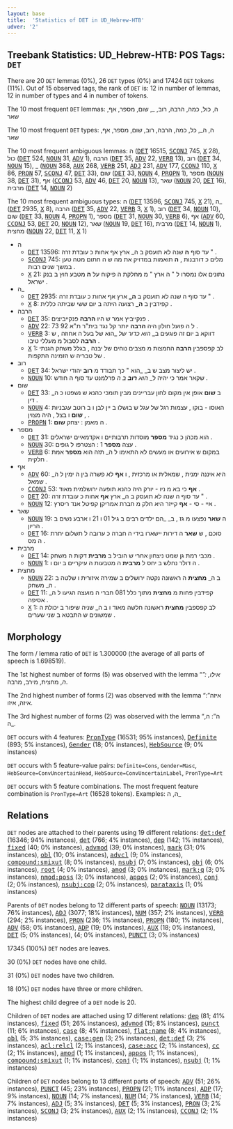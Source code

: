 ```yaml
---
layout: base
title:  'Statistics of DET in UD_Hebrew-HTB'
udver: '2'
---
```


## Treebank Statistics: UD_Hebrew-HTB: POS Tags: `DET`

There are 20 `DET` lemmas (0%), 26 `DET` types (0%) and 17424 `DET` tokens (11%).
Out of 15 observed tags, the rank of `DET` is: 12 in number of lemmas, 12 in number of types and 4 in number of tokens.

The 10 most frequent `DET` lemmas: ה, כול, כמה, הרבה, רוב, _, שום, מספר, אף, שאר

The 10 most frequent `DET` types:  ה, ה_, כל, כמה, הרבה, רוב, שום, מספר, אף, שאר

The 10 most frequent ambiguous lemmas: ה (<tt><a href="he_htb-pos-DET.html">DET</a></tt> 16515, <tt><a href="he_htb-pos-SCONJ.html">SCONJ</a></tt> 745, <tt><a href="he_htb-pos-X.html">X</a></tt> 28), כול (<tt><a href="he_htb-pos-DET.html">DET</a></tt> 524, <tt><a href="he_htb-pos-NOUN.html">NOUN</a></tt> 31, <tt><a href="he_htb-pos-ADV.html">ADV</a></tt> 1), הרבה (<tt><a href="he_htb-pos-DET.html">DET</a></tt> 35, <tt><a href="he_htb-pos-ADV.html">ADV</a></tt> 22, <tt><a href="he_htb-pos-VERB.html">VERB</a></tt> 13), רוב (<tt><a href="he_htb-pos-DET.html">DET</a></tt> 34, <tt><a href="he_htb-pos-NOUN.html">NOUN</a></tt> 15), _ (<tt><a href="he_htb-pos-NOUN.html">NOUN</a></tt> 368, <tt><a href="he_htb-pos-AUX.html">AUX</a></tt> 268, <tt><a href="he_htb-pos-VERB.html">VERB</a></tt> 251, <tt><a href="he_htb-pos-ADJ.html">ADJ</a></tt> 231, <tt><a href="he_htb-pos-ADV.html">ADV</a></tt> 177, <tt><a href="he_htb-pos-CCONJ.html">CCONJ</a></tt> 110, <tt><a href="he_htb-pos-X.html">X</a></tt> 86, <tt><a href="he_htb-pos-PRON.html">PRON</a></tt> 57, <tt><a href="he_htb-pos-SCONJ.html">SCONJ</a></tt> 47, <tt><a href="he_htb-pos-DET.html">DET</a></tt> 33), שום (<tt><a href="he_htb-pos-DET.html">DET</a></tt> 33, <tt><a href="he_htb-pos-NOUN.html">NOUN</a></tt> 4, <tt><a href="he_htb-pos-PROPN.html">PROPN</a></tt> 1), מספר (<tt><a href="he_htb-pos-NOUN.html">NOUN</a></tt> 38, <tt><a href="he_htb-pos-DET.html">DET</a></tt> 31), אף (<tt><a href="he_htb-pos-CCONJ.html">CCONJ</a></tt> 53, <tt><a href="he_htb-pos-ADV.html">ADV</a></tt> 46, <tt><a href="he_htb-pos-DET.html">DET</a></tt> 20, <tt><a href="he_htb-pos-NOUN.html">NOUN</a></tt> 13), שאר (<tt><a href="he_htb-pos-NOUN.html">NOUN</a></tt> 20, <tt><a href="he_htb-pos-DET.html">DET</a></tt> 16), מרבית (<tt><a href="he_htb-pos-DET.html">DET</a></tt> 14, <tt><a href="he_htb-pos-NOUN.html">NOUN</a></tt> 2)

The 10 most frequent ambiguous types:  ה (<tt><a href="he_htb-pos-DET.html">DET</a></tt> 13596, <tt><a href="he_htb-pos-SCONJ.html">SCONJ</a></tt> 745, <tt><a href="he_htb-pos-X.html">X</a></tt> 21), ה_ (<tt><a href="he_htb-pos-DET.html">DET</a></tt> 2935, <tt><a href="he_htb-pos-X.html">X</a></tt> 8), הרבה (<tt><a href="he_htb-pos-DET.html">DET</a></tt> 35, <tt><a href="he_htb-pos-ADV.html">ADV</a></tt> 22, <tt><a href="he_htb-pos-VERB.html">VERB</a></tt> 3, <tt><a href="he_htb-pos-X.html">X</a></tt> 1), רוב (<tt><a href="he_htb-pos-DET.html">DET</a></tt> 34, <tt><a href="he_htb-pos-NOUN.html">NOUN</a></tt> 10), שום (<tt><a href="he_htb-pos-DET.html">DET</a></tt> 33, <tt><a href="he_htb-pos-NOUN.html">NOUN</a></tt> 4, <tt><a href="he_htb-pos-PROPN.html">PROPN</a></tt> 1), מספר (<tt><a href="he_htb-pos-DET.html">DET</a></tt> 31, <tt><a href="he_htb-pos-NOUN.html">NOUN</a></tt> 30, <tt><a href="he_htb-pos-VERB.html">VERB</a></tt> 6), אף (<tt><a href="he_htb-pos-ADV.html">ADV</a></tt> 60, <tt><a href="he_htb-pos-CCONJ.html">CCONJ</a></tt> 53, <tt><a href="he_htb-pos-DET.html">DET</a></tt> 20, <tt><a href="he_htb-pos-NOUN.html">NOUN</a></tt> 12), שאר (<tt><a href="he_htb-pos-NOUN.html">NOUN</a></tt> 19, <tt><a href="he_htb-pos-DET.html">DET</a></tt> 16), מרבית (<tt><a href="he_htb-pos-DET.html">DET</a></tt> 14, <tt><a href="he_htb-pos-NOUN.html">NOUN</a></tt> 1), מחצית (<tt><a href="he_htb-pos-NOUN.html">NOUN</a></tt> 22, <tt><a href="he_htb-pos-DET.html">DET</a></tt> 11, <tt><a href="he_htb-pos-X.html">X</a></tt> 1)


* ה
  * <tt><a href="he_htb-pos-DET.html">DET</a></tt> 13596: עד סוף <b>ה</b> שנה לא תועסק ב ה_ ארץ אף אחות כ עובדת זרה " .
  * <tt><a href="he_htb-pos-SCONJ.html">SCONJ</a></tt> 745: מלים כ דורבנות , <b>ה</b> תואמות במדויק את מה ש ה חתום מטה טען במשך שנים רבות .
  * <tt><a href="he_htb-pos-X.html">X</a></tt> 21: נתונים אלו נמסרו ל " ה ארץ " מ מחלקת ה פיקוח על <b>ה</b> מטבע חוץ ב בנק ישראל .
* ה_
  * <tt><a href="he_htb-pos-DET.html">DET</a></tt> 2935: עד סוף ה שנה לא תועסק ב <b>ה_</b> ארץ אף אחות כ עובדת זרה " .
  * <tt><a href="he_htb-pos-X.html">X</a></tt> 8: קפידבין ב <b>ה_</b> רצועה היתה ב יום ששי שביתה כללית .
* הרבה
  * <tt><a href="he_htb-pos-DET.html">DET</a></tt> 35: פנקייביץ אמר ש היו <b>הרבה</b> פנקייביצים .
  * <tt><a href="he_htb-pos-ADV.html">ADV</a></tt> 22: ל ה פועל חולון היה <b>הרבה</b> יותר קל נגד בית"ר ת"א 92 73 .
  * <tt><a href="he_htb-pos-VERB.html">VERB</a></tt> 3: דווקא ב יום זה פוגעים ב_ _הוא כדור_ _של_ _הוא של בעל ה אחוזה , ש <b>הרבה</b> לסבול מ מעללי טיבו .
  * <tt><a href="he_htb-pos-X.html">X</a></tt> 1: לב קפספבין <b>הרבה</b> החמצות מ מצבים נוחים של יבנה , בגלל משחק הגנתי של טבריה ש הזמינה התקפות .
* רוב
  * <tt><a href="he_htb-pos-DET.html">DET</a></tt> 34: יש ליצור מצב ש ב_ _הוא " כך תבודד מ <b>רוב</b> יהודי ישראל .
  * <tt><a href="he_htb-pos-NOUN.html">NOUN</a></tt> 10: שקאר אמר כי יהיה ל_ _הוא <b>רוב</b> ב ה_ פרלמנט עד סוף ה חודש .
* שום
  * <tt><a href="he_htb-pos-DET.html">DET</a></tt> 33: ב <b>שום</b> אופן אין מקום לחון עבריינים מבין תומכי כהנא ש נשפטו כ ה_ דין .
  * <tt><a href="he_htb-pos-NOUN.html">NOUN</a></tt> 4: האוסו - בוקו , עצמות רגל של עגל ש בושלו ב יין לבן ו ב רוטב עגבניות , <b>שום</b> ו בצל , היה מצוין .
  * <tt><a href="he_htb-pos-PROPN.html">PROPN</a></tt> 1: ה מאמן : יצחק <b>שום</b> .
* מספר
  * <tt><a href="he_htb-pos-DET.html">DET</a></tt> 31: הוא מכהן כ נגיד <b>מספר</b> מוסדות תרבותיים ו אקדמאיים ישראלים .
  * <tt><a href="he_htb-pos-NOUN.html">NOUN</a></tt> 30: עצה <b>מספר</b> 1 : הצטרפו ל גופים .
  * <tt><a href="he_htb-pos-VERB.html">VERB</a></tt> 6: במקום ש אירועים או מעשים לא התאימו ל ה_ תזה הוא <b>מספר</b> אמת חלקית .
* אף
  * <tt><a href="he_htb-pos-ADV.html">ADV</a></tt> 60: היא איננה ימנית , שמאלית או מרכזית , ו <b>אף</b> לא פשרה בין ה ימין ל ה_ שמאל .
  * <tt><a href="he_htb-pos-CCONJ.html">CCONJ</a></tt> 53: <b>אף</b> כי בא מ ניו - יורק היה כהנא תופעה ירושלמית מאוד .
  * <tt><a href="he_htb-pos-DET.html">DET</a></tt> 20: עד סוף ה שנה לא תועסק ב ה_ ארץ <b>אף</b> אחות כ עובדת זרה " .
  * <tt><a href="he_htb-pos-NOUN.html">NOUN</a></tt> 12: איי - סי - <b>אף</b> קייזר היא חלק מ חברת אמריקן קפיטל אנד ריסרץ .
* שאר
  * <tt><a href="he_htb-pos-NOUN.html">NOUN</a></tt> 19: ה <b>שאר</b> נפצעו מ גז , ב_ _הם ילדים רבים ב גיל 01 ו 21 ו ארבע נשים ב הריון .
  * <tt><a href="he_htb-pos-DET.html">DET</a></tt> 16: סוכם , ש <b>שאר</b> ה דירות יישארו בידי ה חברה כ ערובה ל תשלום יתרת ה מס .
* מרבית
  * <tt><a href="he_htb-pos-DET.html">DET</a></tt> 14: מכבי רמת גן שמט ניצחון אחרי ש הוביל ב <b>מרבית</b> דקות ה משחק .
  * <tt><a href="he_htb-pos-NOUN.html">NOUN</a></tt> 1: ה דולר נחלש ב יחס ל <b>מרבית</b> ה מטבעות ה עיקריים ב יום ו .
* מחצית
  * <tt><a href="he_htb-pos-NOUN.html">NOUN</a></tt> 22: ב ה_ <b>מחצית</b> ה ראשונה נקטה ירושלים ב שמירה איזורית ו שלטה ב ה_ משחק .
  * <tt><a href="he_htb-pos-DET.html">DET</a></tt> 11: קפידבין פחות מ <b>מחצית</b> מתוך כלל 081 חברי ה מועצה הגיעו ל ה_ אסיפה .
  * <tt><a href="he_htb-pos-X.html">X</a></tt> 1: לב קפספבין <b>מחצית</b> ראשונה חלשה מאוד ו ב ה_ שניה שיפור ב יכולת ה שמשונים ש התבטא ב שני שערים .

## Morphology

The form / lemma ratio of `DET` is 1.300000 (the average of all parts of speech is 1.698519).

The 1st highest number of forms (5) was observed with the lemma “_”: אילו, ה_, מחצית, מירב, מרבה.

The 2nd highest number of forms (2) was observed with the lemma “איזה”: איזה, איזו.

The 3rd highest number of forms (2) was observed with the lemma “ה”: ה, ה_.

`DET` occurs with 4 features: <tt><a href="he_htb-feat-PronType.html">PronType</a></tt> (16531; 95% instances), <tt><a href="he_htb-feat-Definite.html">Definite</a></tt> (893; 5% instances), <tt><a href="he_htb-feat-Gender.html">Gender</a></tt> (18; 0% instances), <tt><a href="he_htb-feat-HebSource.html">HebSource</a></tt> (9; 0% instances)

`DET` occurs with 5 feature-value pairs: `Definite=Cons`, `Gender=Masc`, `HebSource=ConvUncertainHead`, `HebSource=ConvUncertainLabel`, `PronType=Art`

`DET` occurs with 5 feature combinations.
The most frequent feature combination is `PronType=Art` (16528 tokens).
Examples: ה, ה_


## Relations

`DET` nodes are attached to their parents using 19 different relations: <tt><a href="he_htb-dep-det-def.html">det:def</a></tt> (16346; 94% instances), <tt><a href="he_htb-dep-det.html">det</a></tt> (766; 4% instances), <tt><a href="he_htb-dep-dep.html">dep</a></tt> (142; 1% instances), <tt><a href="he_htb-dep-fixed.html">fixed</a></tt> (40; 0% instances), <tt><a href="he_htb-dep-advmod.html">advmod</a></tt> (39; 0% instances), <tt><a href="he_htb-dep-mark.html">mark</a></tt> (31; 0% instances), <tt><a href="he_htb-dep-obl.html">obl</a></tt> (10; 0% instances), <tt><a href="he_htb-dep-advcl.html">advcl</a></tt> (9; 0% instances), <tt><a href="he_htb-dep-compound-smixut.html">compound:smixut</a></tt> (8; 0% instances), <tt><a href="he_htb-dep-nsubj.html">nsubj</a></tt> (7; 0% instances), <tt><a href="he_htb-dep-obj.html">obj</a></tt> (6; 0% instances), <tt><a href="he_htb-dep-root.html">root</a></tt> (4; 0% instances), <tt><a href="he_htb-dep-amod.html">amod</a></tt> (3; 0% instances), <tt><a href="he_htb-dep-mark-q.html">mark:q</a></tt> (3; 0% instances), <tt><a href="he_htb-dep-nmod-poss.html">nmod:poss</a></tt> (3; 0% instances), <tt><a href="he_htb-dep-appos.html">appos</a></tt> (2; 0% instances), <tt><a href="he_htb-dep-conj.html">conj</a></tt> (2; 0% instances), <tt><a href="he_htb-dep-nsubj-cop.html">nsubj:cop</a></tt> (2; 0% instances), <tt><a href="he_htb-dep-parataxis.html">parataxis</a></tt> (1; 0% instances)

Parents of `DET` nodes belong to 12 different parts of speech: <tt><a href="he_htb-pos-NOUN.html">NOUN</a></tt> (13173; 76% instances), <tt><a href="he_htb-pos-ADJ.html">ADJ</a></tt> (3077; 18% instances), <tt><a href="he_htb-pos-NUM.html">NUM</a></tt> (357; 2% instances), <tt><a href="he_htb-pos-VERB.html">VERB</a></tt> (294; 2% instances), <tt><a href="he_htb-pos-PRON.html">PRON</a></tt> (236; 1% instances), <tt><a href="he_htb-pos-PROPN.html">PROPN</a></tt> (180; 1% instances), <tt><a href="he_htb-pos-ADV.html">ADV</a></tt> (58; 0% instances), <tt><a href="he_htb-pos-ADP.html">ADP</a></tt> (19; 0% instances), <tt><a href="he_htb-pos-AUX.html">AUX</a></tt> (18; 0% instances), <tt><a href="he_htb-pos-DET.html">DET</a></tt> (5; 0% instances),  (4; 0% instances), <tt><a href="he_htb-pos-PUNCT.html">PUNCT</a></tt> (3; 0% instances)

17345 (100%) `DET` nodes are leaves.

30 (0%) `DET` nodes have one child.

31 (0%) `DET` nodes have two children.

18 (0%) `DET` nodes have three or more children.

The highest child degree of a `DET` node is 20.

Children of `DET` nodes are attached using 17 different relations: <tt><a href="he_htb-dep-dep.html">dep</a></tt> (81; 41% instances), <tt><a href="he_htb-dep-fixed.html">fixed</a></tt> (51; 26% instances), <tt><a href="he_htb-dep-advmod.html">advmod</a></tt> (15; 8% instances), <tt><a href="he_htb-dep-punct.html">punct</a></tt> (11; 6% instances), <tt><a href="he_htb-dep-case.html">case</a></tt> (8; 4% instances), <tt><a href="he_htb-dep-flat-name.html">flat:name</a></tt> (8; 4% instances), <tt><a href="he_htb-dep-obl.html">obl</a></tt> (5; 3% instances), <tt><a href="he_htb-dep-case-gen.html">case:gen</a></tt> (3; 2% instances), <tt><a href="he_htb-dep-det-def.html">det:def</a></tt> (3; 2% instances), <tt><a href="he_htb-dep-acl-relcl.html">acl:relcl</a></tt> (2; 1% instances), <tt><a href="he_htb-dep-case-acc.html">case:acc</a></tt> (2; 1% instances), <tt><a href="he_htb-dep-cc.html">cc</a></tt> (2; 1% instances), <tt><a href="he_htb-dep-amod.html">amod</a></tt> (1; 1% instances), <tt><a href="he_htb-dep-appos.html">appos</a></tt> (1; 1% instances), <tt><a href="he_htb-dep-compound-smixut.html">compound:smixut</a></tt> (1; 1% instances), <tt><a href="he_htb-dep-conj.html">conj</a></tt> (1; 1% instances), <tt><a href="he_htb-dep-nsubj.html">nsubj</a></tt> (1; 1% instances)

Children of `DET` nodes belong to 13 different parts of speech: <tt><a href="he_htb-pos-ADV.html">ADV</a></tt> (51; 26% instances), <tt><a href="he_htb-pos-PUNCT.html">PUNCT</a></tt> (45; 23% instances), <tt><a href="he_htb-pos-PROPN.html">PROPN</a></tt> (21; 11% instances), <tt><a href="he_htb-pos-ADP.html">ADP</a></tt> (17; 9% instances), <tt><a href="he_htb-pos-NOUN.html">NOUN</a></tt> (14; 7% instances), <tt><a href="he_htb-pos-NUM.html">NUM</a></tt> (14; 7% instances), <tt><a href="he_htb-pos-VERB.html">VERB</a></tt> (14; 7% instances), <tt><a href="he_htb-pos-ADJ.html">ADJ</a></tt> (5; 3% instances), <tt><a href="he_htb-pos-DET.html">DET</a></tt> (5; 3% instances), <tt><a href="he_htb-pos-PRON.html">PRON</a></tt> (3; 2% instances), <tt><a href="he_htb-pos-SCONJ.html">SCONJ</a></tt> (3; 2% instances), <tt><a href="he_htb-pos-AUX.html">AUX</a></tt> (2; 1% instances), <tt><a href="he_htb-pos-CCONJ.html">CCONJ</a></tt> (2; 1% instances)

